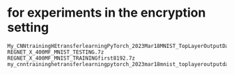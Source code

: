 # for experiments in the encryption setting
    My_CNNtrainingHEtransferlearningPyTorch_2023Mar18MNIST_TopLayerOutputData.ipynb
    REGNET_X_400MF_MNIST_TESTING.7z
    REGNET_X_400MF_MNIST_TRAININGfirst8192.7z
    my_cnntraininghetransferlearningpytorch_2023mar18mnist_toplayeroutputdata.py 
